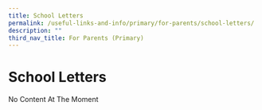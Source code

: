 ```yaml
---
title: School Letters
permalink: /useful-links-and-info/primary/for-parents/school-letters/
description: ""
third_nav_title: For Parents (Primary)
---
```

# School Letters

No Content At The Moment